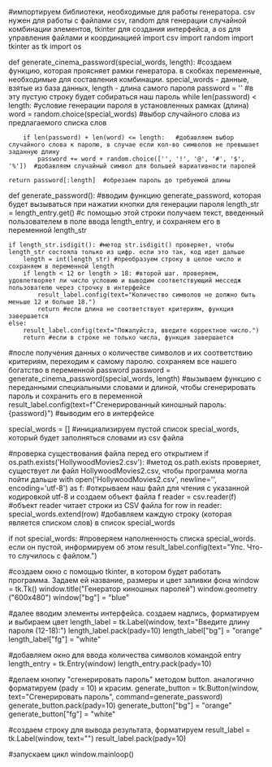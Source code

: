 #импортируем библиотеки, необходимые для работы генератора. csv нужен для работы с файлами csv, random для генерации случайной комбинации элементов, tkinter для создания интерфейса, а os для управления файлами и координацией
import csv
import random
import tkinter as tk
import os

def generate_cinema_password(special_words, length): #создаем функцию, которая проясняет рамки генератора. в скобках переменные, необходимые для составления комбинации. special_words - данные, взятые из база данных, length - длина самого пароля
    password = '' #в эту пустую строку будет собираться наш пароль
    while len(password) < length: #условие генерации пароля в установленных рамках (длина)
        word = random.choice(special_words) #выбор случайного слова из предлагаемого списка слов

        if len(password) + len(word) <= length:   #добавляем выбор случайного слова к паролю, в случае если кол-во символов не превышает заданную длину
            password += word + random.choice(['', '!', '@', '#', '$', '%'])  #добавляем случайный символ для большей вариативности паролей

    return password[:length]  #обрезаем пароль до требуемой длины

def generate_password(): #вводим функцию generate_password, которая будет вызываться при нажатии кнопки для генерации пароля
    length_str = length_entry.get() #с помощью этой строки получаем текст, введенный пользователем в поле ввода length_entry, и сохраняем его в переменной length_str

    if length_str.isdigit(): #метод str.isdigit() проверяет, чтобы length_str состояла только из цифр. если это так, код идет дальше
        length = int(length_str) #преобразуем строку в целое число и сохраняем в переменной length
        if length < 12 or length > 18: #второй шаг. проверяем, удовлетворяет ли число условию и выводим соответствующий месседж пользователю через строчку в интерфейсе
            result_label.config(text="Количество символов не должно быть меньше 12 и больше 18.")
            return #если длина не соответствует критериям, функция завершается
    else:
        result_label.config(text="Пожалуйста, введите корректное число.")
        return #если в строке не только числа, функция завершается

#после получения данных о количестве символов и их соответствию критериям, переходим к самому паролю. сохраняем все нашего богатство в переменной password
    password = generate_cinema_password(special_words, length) #вызываем функцию с переданными специальными словами и длиной, чтобы сгенерировать пароль и сохранить его в переменной
    result_label.config(text=f"Сгенерированный киношный пароль: {password}") #выводим его в интерфейсе

special_words = [] #инициализируем пустой список special_words, который будет заполняться словами из csv файла

#проверка существования файла перед его открытием
if os.path.exists('HollywoodMovies2.csv'): #метод os.path.exists проверяет, существует ли файл HollywoodMovies2.csv, чтобы программа могла пойти дальше
    with open('HollywoodMovies2.csv', newline='', encoding='utf-8') as f: #открываем наш файл для чтения с указанной кодировкой utf-8 и создаем объект файла f
        reader = csv.reader(f) #объект reader читает строки из CSV файла
        for row in reader:
            special_words.extend(row) #добавляем каждую строку (которая является списком слов) в список special_words

if not special_words: #проверяем наполненность списка special_words. если он пустой, информируем об этом
    result_label.config(text="Упс. Что-то случилось с файлом.")

#создаем окно с помощью tkinter, в котором будет работать программа. Задаем ей название, размеры и цвет заливки фона
window = tk.Tk()
window.title("Генератор киношных паролей")
window.geometry ("600x480")
window["bg"] = "blue"

#далее вводим элементы интерфейса. создаем надпись, форматируем и выбираем цвет
length_label = tk.Label(window, text="Введите длину пароля (12-18):")
length_label.pack(pady=10)
length_label["bg"] = "orange"
length_label["fg"] = "white"

#добавляем окно для ввода количества символов командой entry
length_entry = tk.Entry(window)
length_entry.pack(pady=10)

#делаем кнопку "сгенерировать пароль" методом button. аналогично форматируем (pady = 10) и красим.
generate_button = tk.Button(window, text="Сгенерировать пароль", command=generate_password)
generate_button.pack(pady=10)
generate_button["bg"] = "orange"
generate_button["fg"] = "white"

#создаем строку для вывода результата, форматируем
result_label = tk.Label(window, text="")
result_label.pack(pady=10)

#запускаем цикл
window.mainloop()
